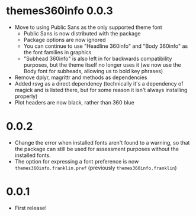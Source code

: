 # themes360info 0.0.3

* Move to using Public Sans as the only supported theme font
  - Public Sans is now distributed with the package
  - Package options are now ignored
  - You can continue to use "Headline 360info" and "Body 360info" as the font families in graphics
  - "Subhead 360info" is also left in for backwards compatibility purposes, but the theme itself no longer uses it (we now use the Body font for subheads, allowing us to bold key phrases)
* Remove dplyr, magrittr and methods as dependencies
* Added rsvg as a direct dependency (technically it's a dependency of magick and is listed there, but for some reason it isn't always installing properly)
* Plot headers are now black, rather than 360 blue

# 0.0.2

* Change the error when installed fonts aren't found to a warning, so that the
  package can still be used for assessment purposes without the installed fonts.
* The option for expressing a font preference is now
  `themes360info.franklin.pref` (previously `themes360info.franklin`)

# 0.0.1

* First release!
